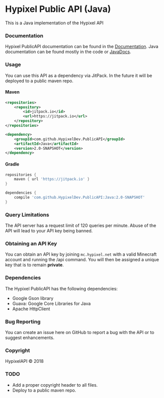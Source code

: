 Hypixel Public API (Java)
======
This is a Java implementation of the Hypixel API

### Documentation
Hypixel PublicAPI documentation can be found in the [Documentation](https://github.com/HypixelDev/PublicAPI/tree/master/Documentation).
Java documentation can be found mostly in the code or [JavaDocs](https://api.hypixel.net/javadocs/).

### Usage
You can use this API as a dependency via JitPack. In the future it will be deployed to a public maven repo.
#### Maven
```xml
<repositories>
    <repository>
        <id>jitpack.io</id>
        <url>https://jitpack.io</url>
    </repository>
</repositories>
```
```xml
<dependency>
    <groupId>com.github.HypixelDev.PublicAPI</groupId>
    <artifactId>Java</artifactId>
    <version>2.0-SNAPSHOT</version>
</dependency>
```
#### Gradle
```gradle
repositories {
    maven { url 'https://jitpack.io' }
}
```
```gradle
dependencies {
    compile 'com.github.HypixelDev.PublicAPI:Java:2.0-SNAPSHOT'
}
```
### Query Limitations
The API server has a request limit of 120 queries per minute. Abuse of the API will lead to your API key being banned.

### Obtaining an API Key
You can obtain an API key by joining ```mc.hypixel.net``` with a valid Minecraft account and running the /api command. You will then be assigned a unique key that is to remain **private**.

### Dependencies
The Hypixel PublicAPI has the following dependencies:
* Google Gson library
* Guava: Google Core Libraries for Java
* Apache HttpClient

### Bug Reporting
You can create an issue here on GitHub to report a bug with the API or to suggest enhancements.

### Copyright
HypixelAPI © 2018

### TODO
* Add a proper copyright header to all files.
* Deploy to a public maven repo.
